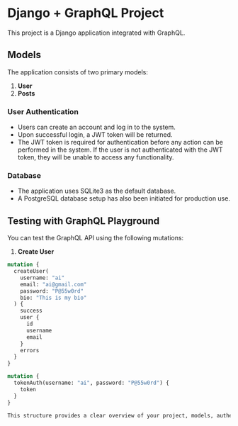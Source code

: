 # Django + GraphQL Project

This project is a Django application integrated with GraphQL.

## Models

The application consists of two primary models:

1. **User**
2. **Posts**

### User Authentication

- Users can create an account and log in to the system.
- Upon successful login, a JWT token will be returned.
- The JWT token is required for authentication before any action can be performed in the system. If the user is not authenticated with the JWT token, they will be unable to access any functionality.

### Database

- The application uses SQLite3 as the default database.
- A PostgreSQL database setup has also been initiated for production use.

## Testing with GraphQL Playground

You can test the GraphQL API using the following mutations:

1. **Create User**

```graphql
mutation {
  createUser(
    username: "ai"
    email: "ai@gmail.com"
    password: "P@55w0rd"
    bio: "This is my bio"
  ) {
    success
    user {
      id
      username
      email
    }
    errors
  }
}

mutation {
  tokenAuth(username: "ai", password: "P@55w0rd") {
    token
  }
}

This structure provides a clear overview of your project, models, authentication flow, and testing instructions. Let me know if you need any adjustments!
